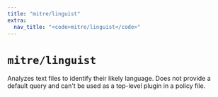 ```yaml
---
title: "mitre/linguist"
extra:
  nav_title: "<code>mitre/linguist</code>"
---
```


# `mitre/linguist`

Analyzes text files to identify their likely language. Does not provide a
default query and can't be used as a top-level plugin in a policy file.
